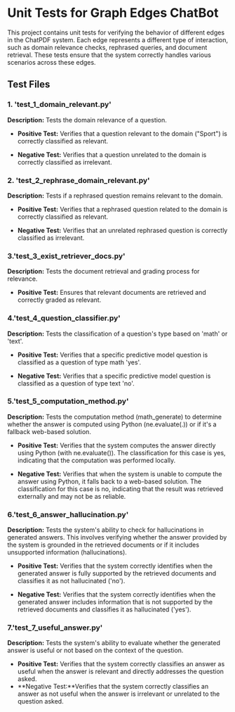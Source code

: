 # Unit Tests for Graph Edges ChatBot

This project contains unit tests for verifying the behavior of different edges in the ChatPDF system. Each edge represents a different type of interaction, such as domain relevance checks, rephrased queries, and document retrieval. These tests ensure that the system correctly handles various scenarios across these edges.

## Test Files

### 1. 'test_1_domain_relevant.py'

**Description:** Tests the domain relevance of a question.

- **Positive Test:** Verifies that a question relevant to the domain ("Sport") is correctly classified as relevant.

- **Negative Test:** Verifies that a question unrelated to the domain is correctly classified as irrelevant.

### 2. 'test_2_rephrase_domain_relevant.py'

**Description:** Tests if a rephrased question remains relevant to the domain.

- **Positive Test:** Verifies that a rephrased question related to the domain is correctly classified as relevant.

- **Negative Test:** Verifies that an unrelated rephrased question is correctly classified as irrelevant.

### 3.'test_3_exist_retriever_docs.py'

**Description:** Tests the document retrieval and grading process for relevance.

- **Positive Test:** Ensures that relevant documents are retrieved and correctly graded as relevant.

### 4.'test_4_question_classifier.py'

**Description:** Tests the classification of a question's type based on 'math' or 'text'.

- **Positive Test:** Verifies that a specific predictive model question is classified as a question of type math 'yes'.

- **Negative Test:** Verifies that a specific predictive model question is classified as a question of type text 'no'.

### 5.'test_5_computation_method.py'

**Description:** Tests the computation method (math_generate) to determine whether the answer is computed using Python (ne.evaluate(.)) or if it's a fallback web-based solution.

- **Positive Test:** Verifies that the system computes the answer directly using Python (with ne.evaluate()). The classification for this case is yes, indicating that the computation was performed locally.

- **Negative Test:** Verifies that when the system is unable to compute the answer using Python, it falls back to a web-based solution. The classification for this case is no, indicating that the result was retrieved externally and may not be as reliable.

### 6.'test_6_answer_hallucination.py'

**Description:** Tests the system's ability to check for hallucinations in generated answers. This involves verifying whether the answer provided by the system is grounded in the retrieved documents or if it includes unsupported information (hallucinations).

- **Positive Test:** Verifies that the system correctly identifies when the generated answer is fully supported by the retrieved documents and classifies it as not hallucinated ('no').

- **Negative Test:** Verifies that the system correctly identifies when the generated answer includes information that is not supported by the retrieved documents and classifies it as hallucinated ('yes').

### 7.'test_7_useful_answer.py'

**Description:** Tests the system's ability to evaluate whether the generated answer is useful or not based on the context of the question.

- **Positive Test:** Verifies that the system correctly classifies an answer as useful when the answer is relevant and directly addresses the question asked.
- **Negative Test:**Verifies that the system correctly classifies an answer as not useful when the answer is irrelevant or unrelated to the question asked.
